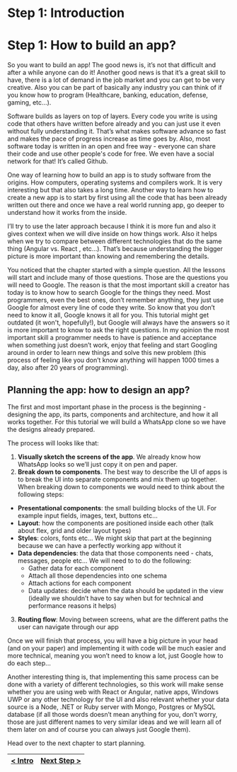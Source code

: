 # Step 1: Introduction

[//]: # (head-end)


# Step 1: How to build an app?

So you want to build an app!
The good news is, it’s not that difficult and after a while anyone can do it!
Another good news is that it’s a great skill to have, there is a lot of demand in the job market and you can get to be very creative. Also you can be part of basically any industry you can think of if you know how to program (Healthcare,
banking, education, defense, gaming, etc…).

Software builds as layers on top of layers.  Every code you write is using code that others have written before already and you can just use it even without fully understanding it.
That’s what makes software advance so fast and makes the pace of progress increase as time goes by.
Also, most software today is written in an open and free way - everyone can share their code and use other people's code for free.  We even have a social network for that!  It’s called Github.

One way of learning how to build an app is to study software from the origins. How computers, operating systems and compilers work. It is very interesting but that also takes a long time.
Another way to learn how to create a new app is to start by first using all the code that has been already written out there and once we have a real world running app, go deeper to understand how it works from the inside.

I’ll try to use the later approach because I think it is more fun and also it gives context when we will dive inside on how things work. Also it helps when we try to compare between different technologies that do the same thing (Angular vs.
React , etc…).
That’s because understanding the bigger picture is more important than knowing and remembering the details.

You noticed that the chapter started with a simple question.
All the lessons will start and include many of those questions.  Those are the questions you will need to Google.  The reason is that the most important skill a creator has today is to know how to search Google for the things they need. Most
programmers, even the best ones, don’t remember anything, they just use Google for almost every line of code they write. So know that you don’t need to know it all, Google knows it all for you.
This tutorial might get outdated (it won't, hopefully!), but Google will always have the answers so it is more important to know to ask the right questions.
In my opinion the most important skill a programmer needs to have is patience and acceptance when something just doesn’t work, enjoy that feeling and start Googling around in order to learn new things and solve this new problem (this process of
feeling like you don’t know anything will happen 1000 times a day, also after 20 years of programming).

## Planning the app: how to design an app?

The first and most important phase in the process is the beginning - designing the app, its parts, components and architecture, and how it all works together.
For this tutorial we will build a WhatsApp clone so we have the designs already prepared.

The process will looks like that:

1. **Visually sketch the screens of the app**. We already know how WhatsApp looks so we’ll just copy it on pen and paper.
2. **Break down to components**. The best way to describe the UI of apps is to break the UI into separate components and mix them up together. When breaking down to components we would need to think about the following steps:
  * **Presentational components**: the small building blocks of the UI. For example input fields, images, text, buttons etc…
  * **Layout**: how the components are positioned inside each other (talk about flex, grid and older layout types)
  * **Styles**: colors, fonts etc… We might skip that part at the beginning because we can have a perfectly working app without it
  * **Data dependencies**: the data that those components need - chats, messages, people etc… We will need to to do the following:
    * Gather data for each component
    * Attach all those dependencies into one schema
    * Attach actions for each component
    * Data updates: decide when the data should be updated in the view (ideally we shouldn’t have to say when but for technical and performance reasons it helps)
3. **Routing flow**: Moving between screens, what are the different paths the user can navigate through our app

Once we will finish that process, you will have a big picture in your head (and on your paper) and implementing it with code will be much easier and more technical, meaning you won’t need to know a lot, just Google how to do each step...

Another interesting thing is, that implementing this same process can be done with a variety of different technologies, so this work will make sense whether you are using web with React or Angular, native apps, Windows UWP or any other
technology for the UI and also relevant whether your data source is a Node, .NET or Ruby server with Mongo, Postgres or MySQL database (if all those words doesn’t mean anything for you, don’t worry, those are just different names to very similar
ideas and we will learn all of them later on and of course you can always just Google them).

Head over to the next chapter to start planning.


[//]: # (foot-start)

[{]: <helper> (navStep)

| [< Intro](https://github.com/Urigo/whatsapp-textrepo-angularcli-express/tree/master@1.3.0/README.md) | [Next Step >](https://github.com/Urigo/whatsapp-textrepo-angularcli-express/tree/master@1.3.0/.tortilla/manuals/views/step2.md) |
|:--------------------------------|--------------------------------:|

[}]: #
